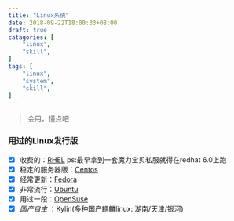 ```yaml
---
title: "Linux系统"
date: 2018-09-22T18:00:33+08:00
draft: true
catagories: [
    "linux",
    "skill",
]
tags: [
    "linux",
    "system",
    "skill",
]
---
```


> 会用，懂点吧

### 用过的Linux发行版 
- [x] 收费的：[RHEL]  ps:最早拿到一套魔力宝贝私服就得在redhat 6.0上跑
- [x] 稳定的服务器版：[Centos]
- [x] 经常更新：[Fedora]
- [x] 非常流行：[Ubuntu]
- [x] 用过一段：[OpenSuse]
- [x] *国产自主* ：Kylin(多种国产麒麟linux: 湖南/天津/银河)

[centos]: https://www.centos.org/ "Centos"
[rhel]: https://www.redhat.com/en/technologies/linux-platforms/enterprise-linux "Redhat"
[fedora]: https://getfedora.org/ "Fedora"
[ubuntu]: https://www.ubuntu.com "Ubuntu"
[opensuse]: https://www.suse.com/ "Suse"